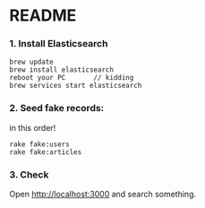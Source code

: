 # README

### 1. Install Elasticsearch

	brew update
	brew install elasticsearch
	reboot your PC       // kidding
	brew services start elasticsearch

### 2. Seed fake records:

in this order!

	rake fake:users
	rake fake:articles

### 3. Check

Open <http://localhost:3000> and search something.